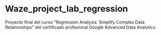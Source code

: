 # Waze_project_lab_regression
Proyecto final del curso "Regression Analysis: Simplify Complex Data Relationships" del certificado profesional  Google Advanced Data Analytics.
